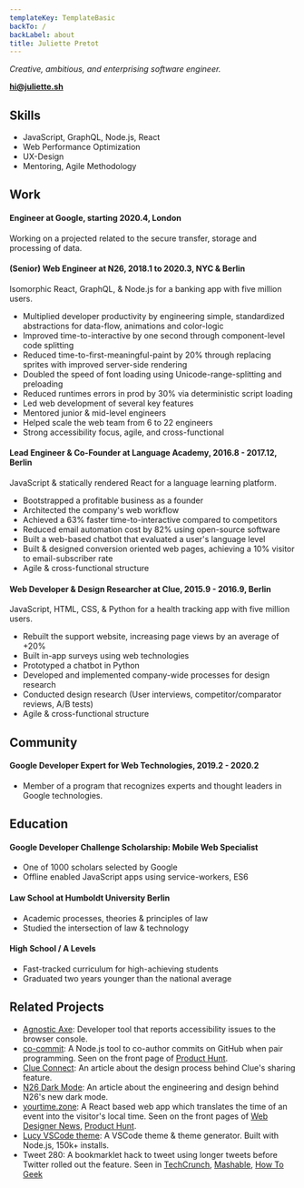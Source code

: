 ```yaml
---
templateKey: TemplateBasic
backTo: /
backLabel: about
title: Juliette Pretot
---
```


_Creative, ambitious, and enterprising software engineer._

**hi@juliette.sh**

## Skills

- JavaScript, GraphQL, Node.js, React
- Web Performance Optimization
- UX-Design
- Mentoring, Agile Methodology

## Work

#### Engineer at Google, starting 2020.4, London

Working on a projected related to the secure transfer, storage and processing of data.

#### (Senior) Web Engineer at N26, 2018.1 to 2020.3, NYC & Berlin

Isomorphic React, GraphQL, & Node.js for a banking app with five million users.

- Multiplied developer productivity by engineering simple, standardized abstractions for data-flow, animations and color-logic
- Improved time-to-interactive by one second through component-level code splitting
- Reduced time-to-first-meaningful-paint by 20% through replacing sprites with improved server-side rendering
- Doubled the speed of font loading using Unicode-range-splitting and preloading
- Reduced runtimes errors in prod by 30% via deterministic script loading
- Led web development of several key features
- Mentored junior & mid-level engineers
- Helped scale the web team from 6 to 22 engineers
- Strong accessibility focus, agile, and cross-functional

#### Lead Engineer & Co-Founder at Language Academy, 2016.8 - 2017.12, Berlin

JavaScript & statically rendered React for a language learning platform.

- Bootstrapped a profitable business as a founder
- Architected the company's web workflow
- Achieved a 63% faster time-to-interactive compared to competitors
- Reduced email automation cost by 82% using open-source software
- Built a web-based chatbot that evaluated a user's language level
- Built & designed conversion oriented web pages, achieving a 10% visitor to email-subscriber rate
- Agile & cross-functional structure

#### Web Developer & Design Researcher at Clue, 2015.9 - 2016.9, Berlin

JavaScript, HTML, CSS, & Python for a health tracking app with five million users.

- Rebuilt the support website, increasing page views by an average of +20%
- Built in-app surveys using web technologies
- Prototyped a chatbot in Python
- Developed and implemented company-wide processes for design research
- Conducted design research (User interviews, competitor/comparator reviews, A/B tests)
- Agile & cross-functional structure

## Community

#### Google Developer Expert for Web Technologies, 2019.2 - 2020.2

- Member of a program that recognizes experts and thought leaders in Google technologies.

## Education

#### Google Developer Challenge Scholarship: Mobile Web Specialist

- One of 1000 scholars selected by Google
- Offline enabled JavaScript apps using service-workers, ES6

#### Law School at Humboldt University Berlin

- Academic processes, theories & principles of law
- Studied the intersection of law & technology

#### High School / A Levels

- Fast-tracked curriculum for high-achieving students
- Graduated two years younger than the national average

## Related Projects

- [Agnostic Axe](https://github.com/juliettepretot/npx-co-commit): Developer tool that reports accessibility issues to the browser console.
- [co-commit](https://github.com/juliettepretot/npx-co-commit): A Node.js tool to co-author commits on GitHub when pair programming. Seen on the front page of [Product Hunt](https://www.producthunt.com/posts/co-commit).
- [Clue Connect](https://www.behance.net/gallery/58479525/Clue-Connect): An article about the design process behind Clue's sharing feature.
- [N26 Dark Mode](https://medium.com/insiden26/building-the-n26-dark-mode-2fc18c2ccdd5): An article about the engineering and design behind N26's new dark mode.
- [yourtime.zone](https://yourtime.zone/): A React based web app which translates the time of an event into the visitor's local time. Seen on the front pages of [Web Designer News](http://www.webdesignernews.com/?s=yourtime.zone), [Product Hunt](https://www.producthunt.com/posts/yourtime-zone).
- [Lucy VSCode theme](https://github.com/juliettepretot/lucy-vscode-theme): A VSCode theme & theme generator. Built with Node.js, 150k+ installs.
- Tweet 280: A bookmarklet hack to tweet using longer tweets before Twitter rolled out the feature. Seen in [TechCrunch](https://techcrunch.com/gallery/how-to-enable-280-characters-on-twitter-right-now/slide/1/), [Mashable](http://mashable.com/2017/09/27/how-to-give-yourself-280-character-tweets/#ZpUyt3xR5EqU), [How To Geek](https://www.howtogeek.com/327555/how-to-get-twitters-new-280-character-limit-now/)
